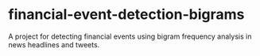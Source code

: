 # financial-event-detection-bigrams
A project for detecting financial events using bigram frequency analysis in news headlines and tweets.
